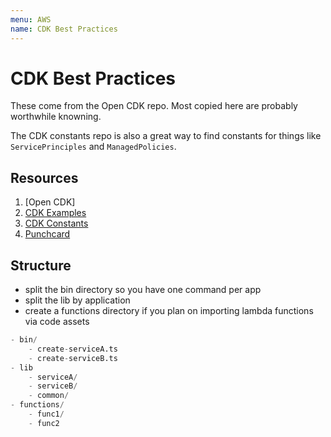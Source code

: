 ```yaml
---
menu: AWS
name: CDK Best Practices
---
```


# CDK Best Practices

These come from the Open CDK repo. Most copied here are probably worthwhile knowning.

The CDK constants repo is also a great way to find constants for things like `ServicePrinciples` and `ManagedPolicies`.

## Resources

1. [Open CDK]
2. [CDK Examples](https://github.com/aws-samples/aws-cdk-examples)
3. [CDK Constants](https://github.com/kevinslin/cdk-constants)
4. [Punchcard](https://github.com/punchcard/punchcard)

## Structure

- split the bin directory so you have one command per app
- split the lib by application
- create a functions directory if you plan on importing lambda functions via code assets

```s
- bin/
    - create-serviceA.ts
    - create-serviceB.ts
- lib
    - serviceA/
    - serviceB/
    - common/
- functions/
    - func1/
    - func2
```
